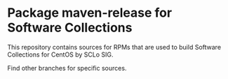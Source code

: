 # Package maven-release for Software Collections

This repository contains sources for RPMs that are used
to build Software Collections for CentOS by SCLo SIG.

Find other branches for specific sources.
